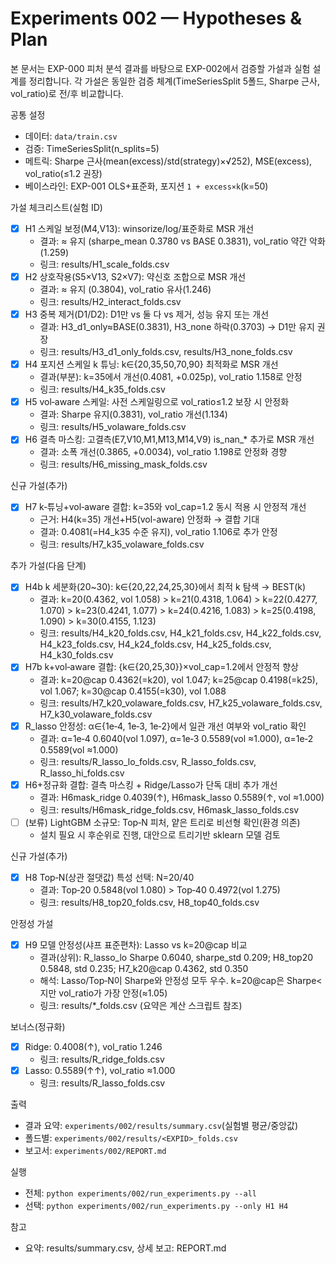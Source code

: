 # Experiments 002 — Hypotheses & Plan

본 문서는 EXP-000 피처 분석 결과를 바탕으로 EXP-002에서 검증할 가설과 실험 설계를 정리합니다. 각 가설은 동일한 검증 체계(TimeSeriesSplit 5폴드, Sharpe 근사, vol_ratio)로 전/후 비교합니다.

공통 설정
- 데이터: `data/train.csv`
- 검증: TimeSeriesSplit(n_splits=5)
- 메트릭: Sharpe 근사(mean(excess)/std(strategy)×√252), MSE(excess), vol_ratio(≤1.2 권장)
- 베이스라인: EXP-001 OLS+표준화, 포지션 `1 + excess×k`(k=50)

가설 체크리스트(실험 ID)
- [x] H1 스케일 보정(M4,V13): winsorize/log/표준화로 MSR 개선
  - 결과: ≈ 유지 (sharpe_mean 0.3780 vs BASE 0.3831), vol_ratio 약간 악화(1.259)
  - 링크: results/H1_scale_folds.csv
- [x] H2 상호작용(S5×V13, S2×V7): 약신호 조합으로 MSR 개선
  - 결과: ≈ 유지 (0.3804), vol_ratio 유사(1.246)
  - 링크: results/H2_interact_folds.csv
- [x] H3 중복 제거(D1/D2): D1만 vs 둘 다 vs 제거, 성능 유지 또는 개선
  - 결과: H3_d1_only≈BASE(0.3831), H3_none 하락(0.3703) → D1만 유지 권장
  - 링크: results/H3_d1_only_folds.csv, results/H3_none_folds.csv
- [x] H4 포지션 스케일 k 튜닝: k∈{20,35,50,70,90} 최적화로 MSR 개선
  - 결과(부분): k=35에서 개선(0.4081, +0.025p), vol_ratio 1.158로 안정
  - 링크: results/H4_k35_folds.csv
- [x] H5 vol‑aware 스케일: 사전 스케일링으로 vol_ratio≤1.2 보장 시 안정화
  - 결과: Sharpe 유지(0.3831), vol_ratio 개선(1.134)
  - 링크: results/H5_volaware_folds.csv
- [x] H6 결측 마스킹: 고결측(E7,V10,M1,M13,M14,V9) is_nan_* 추가로 MSR 개선
  - 결과: 소폭 개선(0.3865, +0.0034), vol_ratio 1.198로 안정화 경향
  - 링크: results/H6_missing_mask_folds.csv

신규 가설(추가)
- [x] H7 k‑튜닝+vol‑aware 결합: k=35와 vol_cap=1.2 동시 적용 시 안정적 개선
  - 근거: H4(k=35) 개선+H5(vol-aware) 안정화 → 결합 기대
  - 결과: 0.4081(=H4_k35 수준 유지), vol_ratio 1.106로 추가 안정
  - 링크: results/H7_k35_volaware_folds.csv

추가 가설(다음 단계)
- [x] H4b k 세분화(20~30): k∈{20,22,24,25,30}에서 최적 k 탐색 → BEST(k)
  - 결과: k=20(0.4362, vol 1.058) > k=21(0.4318, 1.064) > k=22(0.4277, 1.070) > k=23(0.4241, 1.077) > k=24(0.4216, 1.083) > k=25(0.4198, 1.090) > k=30(0.4155, 1.123)
  - 링크: results/H4_k20_folds.csv, H4_k21_folds.csv, H4_k22_folds.csv, H4_k23_folds.csv, H4_k24_folds.csv, H4_k25_folds.csv, H4_k30_folds.csv
- [x] H7b k+vol‑aware 결합: {k∈{20,25,30}}×vol_cap=1.2에서 안정적 향상
  - 결과: k=20@cap 0.4362(=k20), vol 1.047; k=25@cap 0.4198(=k25), vol 1.067; k=30@cap 0.4155(=k30), vol 1.088
  - 링크: results/H7_k20_volaware_folds.csv, H7_k25_volaware_folds.csv, H7_k30_volaware_folds.csv
- [x] R_lasso 안정성: α∈{1e‑4, 1e‑3, 1e‑2}에서 일관 개선 여부와 vol_ratio 확인
  - 결과: α=1e‑4 0.6040(vol 1.097), α=1e‑3 0.5589(vol ≈1.000), α=1e‑2 0.5589(vol ≈1.000)
  - 링크: results/R_lasso_lo_folds.csv, R_lasso_folds.csv, R_lasso_hi_folds.csv
- [x] H6+정규화 결합: 결측 마스킹 + Ridge/Lasso가 단독 대비 추가 개선
  - 결과: H6mask_ridge 0.4039(↑), H6mask_lasso 0.5589(↑, vol ≈1.000)
  - 링크: results/H6mask_ridge_folds.csv, H6mask_lasso_folds.csv
- [ ] (보류) LightGBM 소규모: Top‑N 피처, 얕은 트리로 비선형 확인(환경 의존)
  - 설치 필요 시 후순위로 진행, 대안으로 트리기반 sklearn 모델 검토

신규 가설(추가)
- [x] H8 Top‑N(상관 절댓값) 특성 선택: N=20/40
  - 결과: Top‑20 0.5848(vol 1.080) > Top‑40 0.4972(vol 1.275)
  - 링크: results/H8_top20_folds.csv, H8_top40_folds.csv

안정성 가설
- [x] H9 모델 안정성(샤프 표준편차): Lasso vs k=20@cap 비교
  - 결과(상위): R_lasso_lo Sharpe 0.6040, sharpe_std 0.209; H8_top20 0.5848, std 0.235; H7_k20@cap 0.4362, std 0.350
  - 해석: Lasso/Top‑N이 Sharpe와 안정성 모두 우수. k=20@cap은 Sharpe<지만 vol_ratio가 가장 안정(≈1.05)
  - 링크: results/*_folds.csv (요약은 계산 스크립트 참조)

보너스(정규화)
- [x] Ridge: 0.4008(↑), vol_ratio 1.246
  - 링크: results/R_ridge_folds.csv
- [x] Lasso: 0.5589(↑↑), vol_ratio ≈1.000
  - 링크: results/R_lasso_folds.csv

출력
- 결과 요약: `experiments/002/results/summary.csv`(실험별 평균/중앙값)
- 폴드별: `experiments/002/results/<EXPID>_folds.csv`
- 보고서: `experiments/002/REPORT.md`

실행
- 전체: `python experiments/002/run_experiments.py --all`
- 선택: `python experiments/002/run_experiments.py --only H1 H4`

참고
- 요약: results/summary.csv, 상세 보고: REPORT.md
